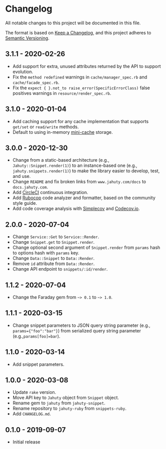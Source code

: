 # Changelog

All notable changes to this project will be documented in this file.

The format is based on [Keep a Changelog](https://keepachangelog.com/en/1.0.0/),
and this project adheres to [Semantic Versioning](https://semver.org/spec/v2.0.0.html).

## 3.1.1 - 2020-02-26

- Add support for extra, unused attributes returned by the API to support evolution.
- Fix the `method redefined` warnings in `cache/manager_spec.rb` and `cache/facade_spec.rb`.
- Fix the `expect { }.not_to raise_error(SpecificErrorClass)` false positives warnings in `resource/render_spec.rb`.

## 3.1.0 - 2020-01-04

- Add caching support for any cache implementation that supports `get/set` or `read/write` methods.
- Default to using in-memory [mini-cache](https://github.com/derrickreimer/mini_cache) storage.

## 3.0.0 - 2020-12-30

- Change from a static-based architecture (e.g., `Jahuty::Snippet.render(1)`) to an instance-based one (e.g., `jahuty.snippets.render(1)`) to make the library easier to develop, test, and use.
- Change `README` and fix broken links from `www.jahuty.com/docs` to `docs.jahuty.com`.
- Add [CircleCI](https://circleci.com/gh/jahuty/jahuty-ruby) continuous integration.
- Add [Rubocop](https://github.com/rubocop-hq/rubocop) code analyzer and formatter, based on the community style guide.
- Add code coverage analysis with [Simplecov](https://github.com/simplecov-ruby/simplecov) and [Codecov.io](https://codecov.io/gh/jahuty/jahuty-ruby).

## 2.0.0 - 2020-07-04

- Change `Service::Get` to `Service::Render`.
- Change `Snippet.get` to `Snippet.render`.
- Change optional second argument of `Snippet.render` from `params` hash to options hash with `params` key.
- Change `Data::Snippet` to `Data::Render`.
- Remove `id` attribute from `Data::Render`.
- Change API endpoint to `snippets/:id/render`.

## 1.1.2 - 2020-07-04

- Change the Faraday gem from `~> 0.1` to `~> 1.0`.

## 1.1.1 - 2020-03-15

- Change snippet parameters to JSON query string parameter (e.g., `params={"foo":"bar"}`) from serialized query string parameter (e.g.,`params[foo]=bar`).

## 1.1.0 - 2020-03-14

- Add snippet parameters.

## 1.0.0 - 2020-03-08

- Update `rake` version.
- Move API key to `Jahuty` object from `Snippet` object.
- Rename gem to `jahuty` from `jahuty-snippet`.
- Rename repository to `jahuty-ruby` from `snippets-ruby`.
- Add `CHANGELOG.md`.

## 0.1.0 - 2019-09-07

- Initial release
